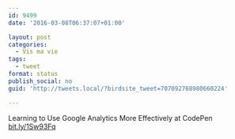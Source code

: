 ```yaml
---
id: 9499
date: '2016-03-08T06:37:07+01:00'

layout: post
categories:
  - Vis ma vie
tags:
  - tweet
format: status
publish_social: no
guid: 'http://tweets.local/?birdsite_tweet=707092768980660224'

---
```


Learning to Use Google Analytics More Effectively at CodePen [bit.ly/1Sw93Fq](http://bit.ly/1Sw93Fq)